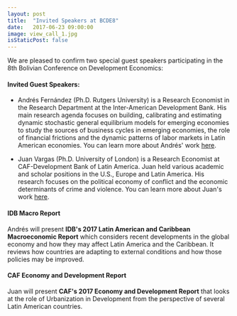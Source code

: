 ```yaml
---
layout: post
title:  "Invited Speakers at BCDE8"
date:   2017-06-23 09:00:00
image: view_call_1.jpg
isStaticPost: false
---
```

We are pleased to confirm two special guest speakers participating in the 8th Bolivian Conference on Development Economics:

#### Invited Guest Speakers:

* Andrés Fernández (Ph.D. Rutgers University) is a Research Economist in the Research Department at the Inter-American Development Bank. His main research agenda focuses on building, calibrating and estimating dynamic stochastic general equilibrium models for emerging economies to  study the sources of business cycles in emerging economies, the role of financial frictions and the dynamic patterns of labor markets in Latin American economies. You can learn more about Andrés' work  [here](https://sites.google.com/site/andresfernandezmartin8/).

* Juan Vargas (Ph.D. University of London) is a Research Economist at CAF-Development Bank of Latin America. Juan held various academic and scholar positions in the U.S., Europe and Latin America. His research focuses on the political economy of conflict and the economic determinants of crime and violence. You can learn more about Juan's work [here](https://sites.google.com/site/juanfvargas/).

#### IDB Macro Report

Andrés will present __IDB's 2017 Latin American and Caribbean Macroeconomic Report__ which  considers recent developments in the global economy and how they may affect Latin America and the Caribbean. It reviews how countries are adapting to external conditions and how those policies may be improved.

#### CAF Economy and Development Report

Juan will present __CAF's 2017 Economy and Development Report__ that looks at the role of Urbanization in Development from the perspective of several Latin American countries.  
